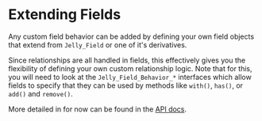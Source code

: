 # Extending Fields

Any custom field behavior can be added by defining your own field objects that
extend from `Jelly_Field` or one of it's derivatives.

Since relationships are all handled in fields, this effectively gives you the
flexibility of defining your own custom relationship logic. Note that for
this, you will need to look at the `Jelly_Field_Behavior_*` interfaces which
allow fields to specify that they can be used by methods like `with()`,
`has()`, or `add()` and `remove()`.

More detailed in for now can be found in the [API docs](api/Jelly_Field_Behavior).

